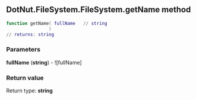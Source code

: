 ## DotNut.FileSystem.FileSystem.getName method


```lua
function getName( fullName   // string
                )
// returns: string
```


### Parameters

**fullName** (**string**) - ![fullName]

### Return value

Return type: **string**


